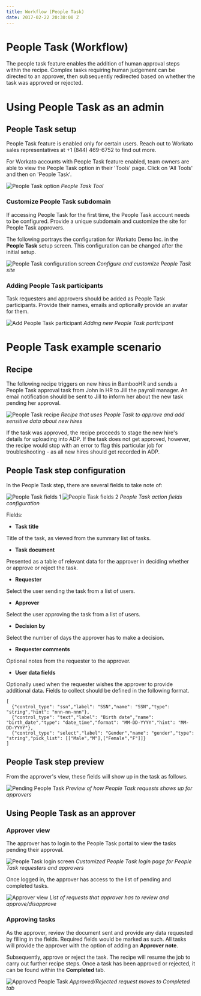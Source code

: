 ```yaml
---
title: Workflow (People Task)
date: 2017-02-22 20:30:00 Z
---
```


# People Task (Workflow)
The people task feature enables the addition of human approval steps within the recipe. Complex tasks requiring human judgement can be directed to an approver, then subsequently redirected based on whether the task was approved or rejected.

# Using People Task as an admin

## People Task setup
People Task feature is enabled only for certain users. Reach out to Workato sales representatives at +1 (844) 469-6752 to find out more.

For Workato accounts with People Task feature enabled, team owners are able to view the People Task option in their 'Tools' page. Click on 'All Tools' and then on 'People Task'.

![People Task option](~@img/peopletask/people-task-nav.gif)
*People Task Tool*

### Customize People Task subdomain

If accessing People Task for the first time, the People Task account needs to be configured. Provide a unique subdomain and customize the site for People Task approvers.

The following portrays the configuration for Workato Demo Inc. in the **People Task** setup screen. This configuration can be changed after the initial setup.

![People Task configuration screen](~@img/peopletask/peopletask-config.gif)
*Configure and customize People Task site*

### Adding People Task participants
Task requesters and approvers should be added as People Task participants. Provide their names, emails and optionally provide an avatar for them.


![Add People Task participant](~@img/peopletask/add-participant.gif)
*Adding new People Task participant*

# People Task example scenario

## Recipe
The following recipe triggers on new hires in BambooHR and sends a People Task approval task from John in HR to Jill the payroll manager. An email notification should be sent to Jill to inform her about the new task pending her approval.

![People Task recipe](~@img/peopletask/peopletask_bamboo_recipe.png)
*Recipe that uses People Task to approve and add sensitive data about new hires*

If the task was approved, the recipe proceeds to stage the new hire's details for uploading into ADP. If the task does not get approved, however, the recipe would stop with an error to flag this particular job for troubleshooting - as all new hires should get recorded in ADP.

## People Task step configuration
In the People Task step, there are several fields to take note of:

![People Task fields 1](~@img/peopletask/peopletask_fields1.png)
![People Task fields 2](~@img/peopletask/peopletask_fields2.png)
*People Task action fields configuration*

Fields:
- **Task title**

Title of the task, as viewed from the summary list of tasks.

- **Task document**

Presented as a table of relevant data for the approver in deciding whether or approve or reject the task.

- **Requester**

Select the user sending the task from a list of users.

- **Approver**

Select the user approving the task from a list of users.

- **Decision by**

Select the number of days the approver has to make a decision.

- **Requester comments**

Optional notes from the requester to the approver.

- **User data fields**

Optionally used when the requester wishes the approver to provide additional data. Fields to collect should be defined in the following format.

```
[
  {"control_type": "ssn","label": "SSN","name": "SSN","type": "string","hint": "nnn-nn-nnn"},
  {"control_type": "text","label": "Birth date","name": "birth_date","type": "date_time","format": "MM-DD-YYYY","hint": "MM-DD-YYYY"},
  {"control_type": "select","label": "Gender","name": "gender","type": "string","pick_list": [["Male","M"],["Female","F"]]}
]
```

## People Task step preview
From the approver's view, these fields will show up in the task as follows.

![Pending People Task](~@img/peopletask/pending-peopletask.png)
*Preview of how People Task requests shows up for approvers*

## Using People Task as an approver

### Approver view
The approver has to login to the People Task portal to view the tasks pending their approval.

![People Task login screen](~@img/peopletask/peopletask-login.png)
*Customized People Task login page for People Task requesters and approvers*

Once logged in, the approver has access to the list of pending and completed tasks.

![Approver view](~@img/peopletask/approver-view.png)
*List of requests that approver has to review and approve/disapprove*

### Approving tasks
As the approver, review the document sent and provide any data requested by filling in the fields. Required fields would be marked as such. All tasks will provide the approver with the option of adding an **Approver note**.

Subsequently, approve or reject the task. The recipe will resume the job to carry out further recipe steps. Once a task has been approved or rejected, it can be found within the **Completed** tab.

![Approved People Task](~@img/peopletask/approved-peopletask.png)
*Approved/Rejected request moves to Completed tab*
